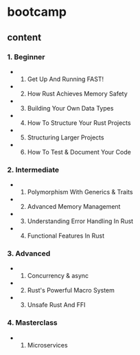 # bootcamp

## content

### 1. Beginner

- 1. Get Up And Running FAST!
- 2. How Rust Achieves Memory Safety
- 3. Building Your Own Data Types
- 4. How To Structure Your Rust Projects
- 5. Structuring Larger Projects
- 6. How To Test & Document Your Code

### 2. Intermediate

- 1. Polymorphism With Generics & Traits
- 2. Advanced Memory Management
- 3. Understanding Error Handling In Rust
- 4. Functional Features In Rust

### 3. Advanced

- 1. Concurrency & async
- 2. Rust's Powerful Macro System
- 3. Unsafe Rust And FFI

### 4. Masterclass

- 1. Microservices
